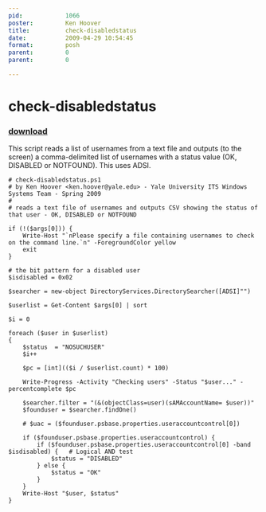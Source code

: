 ```yaml
---
pid:            1066
poster:         Ken Hoover
title:          check-disabledstatus
date:           2009-04-29 10:54:45
format:         posh
parent:         0
parent:         0

---
```


# check-disabledstatus

### [download](1066.ps1)

This script reads a list of usernames from a text file and outputs (to the screen) a comma-delimited list of usernames with a status value (OK, DISABLED or NOTFOUND).  This uses ADSI.

```posh
# check-disabledstatus.ps1
# by Ken Hoover <ken.hoover@yale.edu> - Yale University ITS Windows Systems Team - Spring 2009
#
# reads a text file of usernames and outputs CSV showing the status of that user - OK, DISABLED or NOTFOUND

if (!($args[0])) {
	Write-Host "`nPlease specify a file containing usernames to check on the command line.`n" -ForegroundColor yellow
	exit
}

# the bit pattern for a disabled user
$isdisabled = 0x02

$searcher = new-object DirectoryServices.DirectorySearcher([ADSI]"")

$userlist = Get-Content $args[0] | sort

$i = 0

foreach ($user in $userlist)
{
	$status  = "NOSUCHUSER"
	$i++
	
	$pc = [int](($i / $userlist.count) * 100)
	
	Write-Progress -Activity "Checking users" -Status "$user..." -percentcomplete $pc
	
	$searcher.filter = "(&(objectClass=user)(sAMAccountName= $user))"
	$founduser = $searcher.findOne()
	
	# $uac = ($founduser.psbase.properties.useraccountcontrol[0])
	
	if ($founduser.psbase.properties.useraccountcontrol) {
		if ($founduser.psbase.properties.useraccountcontrol[0] -band $isdisabled) {   # Logical AND test
			$status = "DISABLED"
		} else {
			$status = "OK"
		}
	}
	Write-Host "$user, $status"
}

```
